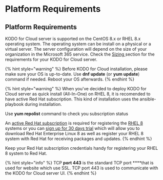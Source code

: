 # Platform Requirements

## Platform Requirements

KODO for Cloud server is supported on the CentOS 8.x or RHEL 8.x operating system. The operating system can be install on a physical or a virtual server. The server configuration will depend on the size of your organization in the Microsoft 365 service. Check the [Sizing ](sizing/)section for the requirements for your KODO for Cloud server.  

{% hint style="warning" %}
Before KODO for Cloud installation, please make sure your OS is up-to-date. Use **dnf update** \(or **yum update**\) command if needed. Reboot your OS afterwards. 
{% endhint %}

{% hint style="warning" %}
 When you've decided to deploy KODO for Cloud server as quick install \(All-In-One\) on RHEL 8, it is recomended to have active Red Hat subscription. This kind of installation uses the ansible-playbook during installation. 

 Use **yum repolist** command to check you subscription status

An [active Red Hat subscription](https://access.redhat.com/management/products) is required for registering the [RHEL 8](https://www.itzgeek.com/tag/rhel-8) systems or you can [sign up for 30 days trial](https://www.redhat.com/en/technologies/linux-platforms/enterprise-linux) which will allow you to download Red Hat Enterprise Linux 8 as well as register your RHEL 8 system with Red Hat for receiving packages and updates.
{% endhint %}

Keep your Red Hat subscription credentials handy for registering your RHEL 8 system to Red Hat.

{% hint style="info" %}
 TCP **port 443** is the standard TCP port ****that is used for website which use SSL. TCP port 443 is used to communicate with the KODO for Cloud server UI.
{% endhint %}







